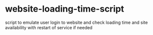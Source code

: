 # website-loading-time-script
script to emulate user login to website and check loading time and site availability with restart of service if needed
